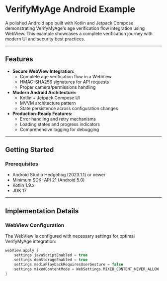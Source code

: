 # VerifyMyAge Android Example

A polished Android app built with Kotlin and Jetpack Compose demonstrating VerifyMyAge's age verification flow integration using WebView. This example showcases a complete verification journey with modern UI and security best practices.

---

## Features
- **Secure WebView Integration:**
  - Complete age verification flow in a WebView
  - HMAC-SHA256 signatures for API requests
  - Proper camera/permissions handling
- **Modern Android Architecture:**
  - Kotlin + Jetpack Compose UI
  - MVVM architecture pattern
  - State persistence across configuration changes
- **Production-Ready Features:**
  - Error handling and retry mechanisms
  - Loading states and progress indicators
  - Comprehensive logging for debugging

---

## Getting Started

### Prerequisites
- Android Studio Hedgehog (2023.1.1) or newer
- Minimum SDK: API 21 (Android 5.0)
- Kotlin 1.9.x
- JDK 17

---

## Implementation Details

### WebView Configuration
The WebView is configured with necessary settings for optimal VerifyMyAge integration:

```kotlin
webView.apply {
    settings.javaScriptEnabled = true
    settings.domStorageEnabled = true
    settings.mediaPlaybackRequiresUserGesture = false
    settings.mixedContentMode = WebSettings.MIXED_CONTENT_NEVER_ALLOW
}
```